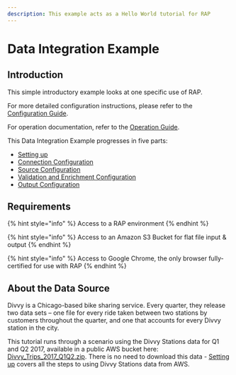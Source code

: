 ```yaml
---
description: This example acts as a Hello World tutorial for RAP
---
```


# Data Integration Example

## Introduction

This simple introductory example looks at one specific use of RAP. 

For more detailed configuration instructions, please refer to the [Configuration Guide](). 

For operation documentation, refer to the [Operation Guide](). 

This Data Integration Example progresses in five parts:

* [Setting up](setting-up.md)
* [Connection Configuration](connection.md)
* [Source Configuration](source.md)
* [Validation and Enrichment Configuration](validation-and-enrichment.md)
* [Output Configuration](output.md)

## Requirements

{% hint style="info" %}
Access to a RAP environment
{% endhint %}

{% hint style="info" %}
Access to an Amazon S3 Bucket for flat file input & output
{% endhint %}

{% hint style="info" %}
Access to Google Chrome, the only browser fully-certified for use with RAP
{% endhint %}

## About the Data Source

Divvy is a Chicago-based bike sharing service. Every quarter, they release two data sets – one file for every ride taken between two stations by customers throughout the quarter, and one that accounts for every Divvy station in the city.

This tutorial runs through a scenario using the Divvy Stations data for Q1 and Q2 2017, available in a public AWS bucket here: [Divvy\_Trips\_2017\_Q1Q2.zip](https://s3.amazonaws.com/divvy-data/tripdata/Divvy_Trips_2017_Q1Q2.zip). There is no need to download this data - [Setting up](setting-up.md) covers all the steps to using Divvy Stations data from AWS.

